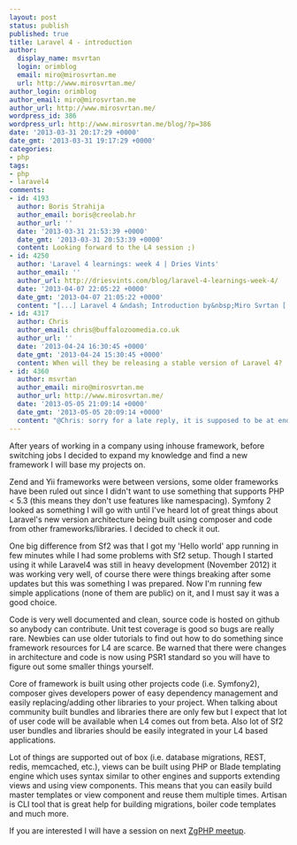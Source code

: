 ```yaml
---
layout: post
status: publish
published: true
title: Laravel 4 - introduction
author:
  display_name: msvrtan
  login: orimblog
  email: miro@mirosvrtan.me
  url: http://www.mirosvrtan.me/
author_login: orimblog
author_email: miro@mirosvrtan.me
author_url: http://www.mirosvrtan.me/
wordpress_id: 386
wordpress_url: http://www.mirosvrtan.me/blog/?p=386
date: '2013-03-31 20:17:29 +0000'
date_gmt: '2013-03-31 19:17:29 +0000'
categories:
- php
tags:
- php
- laravel4
comments:
- id: 4193
  author: Boris Strahija
  author_email: boris@creolab.hr
  author_url: ''
  date: '2013-03-31 21:53:39 +0000'
  date_gmt: '2013-03-31 20:53:39 +0000'
  content: Looking forward to the L4 session ;)
- id: 4250
  author: 'Laravel 4 learnings: week 4 | Dries Vints'
  author_email: ''
  author_url: http://driesvints.com/blog/laravel-4-learnings-week-4/
  date: '2013-04-07 22:05:22 +0000'
  date_gmt: '2013-04-07 21:05:22 +0000'
  content: "[...] Laravel 4 &ndash; Introduction by&nbsp;Miro Svrtan [...]"
- id: 4317
  author: Chris
  author_email: chris@buffalozoomedia.co.uk
  author_url: ''
  date: '2013-04-24 16:30:45 +0000'
  date_gmt: '2013-04-24 15:30:45 +0000'
  content: When will they be releasing a stable version of Laravel 4?
- id: 4360
  author: msvrtan
  author_email: miro@mirosvrtan.me
  author_url: http://www.mirosvrtan.me/
  date: '2013-05-05 21:09:14 +0000'
  date_gmt: '2013-05-05 20:09:14 +0000'
  content: "@Chris: sorry for a late reply, it is supposed to be at end of May (2013)"
---
```

<p>After years of working in a company using inhouse framework, before switching jobs I decided to expand my knowledge and find a new framework I will base my projects on.</p>
<p>Zend and Yii frameworks were between versions, some older frameworks have been ruled out since I didn't want to use something that supports PHP < 5.3 (this means they don't use features like namespacing). Symfony 2 looked as something I will go with until I've heard lot of great things about Laravel's new version architecture being built using composer and code from other frameworks/libraries. I decided to check it out.</p>
<p>One big difference from Sf2 was that I got my 'Hello world' app running in few minutes while I had some problems with Sf2 setup. Though I started using it while Laravel4 was still in heavy development (November 2012) it was working very well, of course there were things breaking after some updates but this was something I was prepared. Now I'm running few simple applications (none of them are public) on it, and I must say it was a good choice.</p>
<p>Code is very well documented and clean, source code is hosted on github so anybody can contribute. Unit test coverage is good so bugs are really rare. Newbies can use older tutorials to find out how to do something since framework resources for L4 are scarce. Be warned that there were changes in architecture and code is now using PSR1 standard so you will have to figure out some smaller things yourself.</p>
<p>Core of framework is built using other projects code (i.e. Symfony2), composer gives developers power of easy dependency management and easily replacing/adding other libraries to your project. When talking about community built bundles and libraries there are only few but I expect that lot of user code will be available when L4 comes out from beta. Also lot of Sf2 user bundles and libraries should be easily integrated in your L4 based applications.</p>
<p>Lot of things are supported out of box (i.e. database migrations, REST, redis, memcached, etc.), views can be built using PHP or Blade&nbsp;templating engine which uses syntax similar to other engines and supports extending views and using view components. This means that you can easily build master templates or view component and reuse them multiple times. Artisan is CLI tool that is great help for building migrations, boiler code templates and much more.</p>
<p>If you are interested I will have a session on next <a href="http://zgphp.org/2013/03/zgphp-meetup-20-moze-sad-proljetni-meetup/" target="_blank">ZgPHP meetup</a>.</p>
<p>&nbsp;</p>
<p>&nbsp;</p>
